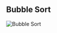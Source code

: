 ## Bubble Sort

![Bubble Sort](https://user-images.githubusercontent.com/35892492/66712201-edd5fe80-ed4d-11e9-84b6-6a5f6951e79e.jpg)